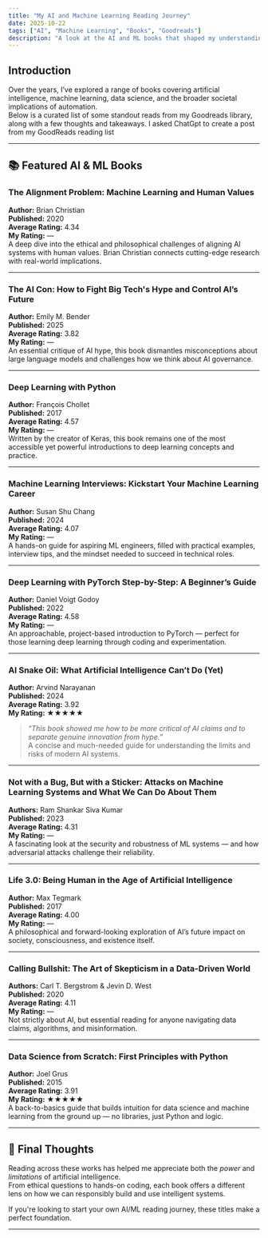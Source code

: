 ```yaml
---
title: "My AI and Machine Learning Reading Journey"
date: 2025-10-22
tags: ["AI", "Machine Learning", "Books", "Goodreads"]
description: "A look at the AI and ML books that shaped my understanding of artificial intelligence, data science, and the ethics of technology."
---
```


## Introduction

Over the years, I’ve explored a range of books covering artificial intelligence, machine learning, data science, and the broader societal implications of automation.  
Below is a curated list of some standout reads from my Goodreads library, along with a few thoughts and takeaways.
I asked ChatGpt to create a post from my GoodReads reading list

---

## 📚 Featured AI & ML Books

### **The Alignment Problem: Machine Learning and Human Values**  
**Author:** Brian Christian  
**Published:** 2020  
**Average Rating:** 4.34  
**My Rating:** —  
A deep dive into the ethical and philosophical challenges of aligning AI systems with human values. Brian Christian connects cutting-edge research with real-world implications.

---

### **The AI Con: How to Fight Big Tech's Hype and Control AI’s Future**  
**Author:** Emily M. Bender  
**Published:** 2025  
**Average Rating:** 3.82  
**My Rating:** —  
An essential critique of AI hype, this book dismantles misconceptions about large language models and challenges how we think about AI governance.

---

### **Deep Learning with Python**  
**Author:** François Chollet  
**Published:** 2017  
**Average Rating:** 4.57  
**My Rating:** —  
Written by the creator of Keras, this book remains one of the most accessible yet powerful introductions to deep learning concepts and practice.

---

### **Machine Learning Interviews: Kickstart Your Machine Learning Career**  
**Author:** Susan Shu Chang  
**Published:** 2024  
**Average Rating:** 4.07  
**My Rating:** —  
A hands-on guide for aspiring ML engineers, filled with practical examples, interview tips, and the mindset needed to succeed in technical roles.

---

### **Deep Learning with PyTorch Step-by-Step: A Beginner’s Guide**  
**Author:** Daniel Voigt Godoy  
**Published:** 2022  
**Average Rating:** 4.58  
**My Rating:** —  
An approachable, project-based introduction to PyTorch — perfect for those learning deep learning through coding and experimentation.

---

### **AI Snake Oil: What Artificial Intelligence Can’t Do (Yet)**  
**Author:** Arvind Narayanan  
**Published:** 2024  
**Average Rating:** 3.92  
**My Rating:** ★★★★★  
> *“This book showed me how to be more critical of AI claims and to separate genuine innovation from hype.”*  
A concise and much-needed guide for understanding the limits and risks of modern AI systems.

---

### **Not with a Bug, But with a Sticker: Attacks on Machine Learning Systems and What We Can Do About Them**  
**Authors:** Ram Shankar Siva Kumar  
**Published:** 2023  
**Average Rating:** 4.31  
**My Rating:** —  
A fascinating look at the security and robustness of ML systems — and how adversarial attacks challenge their reliability.

---

### **Life 3.0: Being Human in the Age of Artificial Intelligence**  
**Author:** Max Tegmark  
**Published:** 2017  
**Average Rating:** 4.00  
**My Rating:** —  
A philosophical and forward-looking exploration of AI’s future impact on society, consciousness, and existence itself.

---

### **Calling Bullshit: The Art of Skepticism in a Data-Driven World**  
**Authors:** Carl T. Bergstrom & Jevin D. West  
**Published:** 2020  
**Average Rating:** 4.11  
**My Rating:** —  
Not strictly about AI, but essential reading for anyone navigating data claims, algorithms, and misinformation.

---

### **Data Science from Scratch: First Principles with Python**  
**Author:** Joel Grus  
**Published:** 2015  
**Average Rating:** 3.91  
**My Rating:** ★★★★★  
A back-to-basics guide that builds intuition for data science and machine learning from the ground up — no libraries, just Python and logic.

---

## 🧠 Final Thoughts

Reading across these works has helped me appreciate both the *power* and *limitations* of artificial intelligence.  
From ethical questions to hands-on coding, each book offers a different lens on how we can responsibly build and use intelligent systems.

If you're looking to start your own AI/ML reading journey, these titles make a perfect foundation.

---

